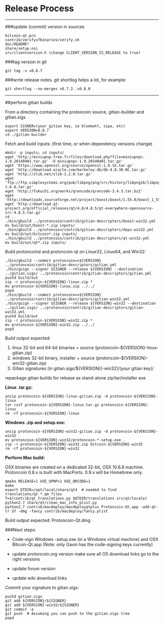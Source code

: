 Release Process
====================

* * *

###update (commit) version in sources


	bitcoin-qt.pro
	contrib/verifysfbinaries/verify.sh
	doc/README*
	share/setup.nsi
	src/clientversion.h (change CLIENT_VERSION_IS_RELEASE to true)

###tag version in git

	git tag -s v0.8.7

###write release notes. git shortlog helps a lot, for example:

	git shortlog --no-merges v0.7.2..v0.8.0

* * *

##perform gitian builds

 From a directory containing the protoncoin source, gitian-builder and gitian.sigs
  
	export SIGNER=(your gitian key, ie bluematt, sipa, etc)
	export VERSION=0.8.7
	cd ./gitian-builder

 Fetch and build inputs: (first time, or when dependency versions change)

	mkdir -p inputs; cd inputs/
	wget 'http://miniupnp.free.fr/files/download.php?file=miniupnpc-1.9.20140401.tar.gz' -O miniupnpc-1.9.20140401.tar.gz'
	wget 'https://www.openssl.org/source/openssl-1.0.1k.tar.gz'
	wget 'http://download.oracle.com/berkeley-db/db-4.8.30.NC.tar.gz'
	wget 'http://zlib.net/zlib-1.2.8.tar.gz'
	wget 'ftp://ftp.simplesystems.org/pub/libpng/png/src/history/libpng16/libpng-1.6.8.tar.gz'
	wget 'http://fukuchi.org/works/qrencode/qrencode-3.4.3.tar.bz2'
	wget 'http://downloads.sourceforge.net/project/boost/boost/1.55.0/boost_1_55_0.tar.bz2'
	wget 'http://download.qt-project.org/official_releases/qt/4.8/4.8.5/qt-everywhere-opensource-src-4.8.5.tar.gz'
	cd ..
	./bin/gbuild ../protoncoin/contrib/gitian-descriptors/boost-win32.yml
	mv build/out/boost-*.zip inputs/
	./bin/gbuild ../protoncoin/contrib/gitian-descriptors/deps-win32.yml
	mv build/out/bitcoin*.zip inputs/
	./bin/gbuild ../protoncoin/contrib/gitian-descriptors/qt-win32.yml
	mv build/out/qt*.zip inputs/

 Build protoncoind and protoncoin-qt on Linux32, Linux64, and Win32:
  
	./bin/gbuild --commit protoncoin=v${VERSION} ../protoncoin/contrib/gitian-descriptors/gitian.yml
	./bin/gsign --signer $SIGNER --release ${VERSION} --destination ../gitian.sigs/ ../protoncoin/contrib/gitian-descriptors/gitian.yml
	pushd build/out
	zip -r protoncoin-${VERSION}-linux.zip *
	mv protoncoin-${VERSION}-linux.zip ../../
	popd
	./bin/gbuild --commit protoncoin=v${VERSION} ../protoncoin/contrib/gitian-descriptors/gitian-win32.yml
	./bin/gsign --signer $SIGNER --release ${VERSION}-win32 --destination ../gitian.sigs/ ../protoncoin/contrib/gitian-descriptors/gitian-win32.yml
	pushd build/out
	zip -r protoncoin-${VERSION}-win32.zip *
	mv protoncoin-${VERSION}-win32.zip ../../
	popd

  Build output expected:

  1. linux 32-bit and 64-bit binaries + source (protoncoin-${VERSION}-linux-gitian.zip)
  2. windows 32-bit binary, installer + source (protoncoin-${VERSION}-win32-gitian.zip)
  3. Gitian signatures (in gitian.sigs/${VERSION}[-win32]/(your gitian key)/

repackage gitian builds for release as stand-alone zip/tar/installer exe

**Linux .tar.gz:**

	unzip protoncoin-${VERSION}-linux-gitian.zip -d protoncoin-${VERSION}-linux
	tar czvf protoncoin-${VERSION}-linux.tar.gz protoncoin-${VERSION}-linux
	rm -rf protoncoin-${VERSION}-linux

**Windows .zip and setup.exe:**

	unzip protoncoin-${VERSION}-win32-gitian.zip -d protoncoin-${VERSION}-win32
	mv protoncoin-${VERSION}-win32/protoncoin-*-setup.exe .
	zip -r protoncoin-${VERSION}-win32.zip bitcoin-${VERSION}-win32
	rm -rf protoncoin-${VERSION}-win32

**Perform Mac build:**

  OSX binaries are created on a dedicated 32-bit, OSX 10.6.8 machine.
  Protoncoin 0.8.x is built with MacPorts.  0.9.x will be Homebrew only.

	qmake RELEASE=1 USE_UPNP=1 USE_QRCODE=1
	make
	export QTDIR=/opt/local/share/qt4  # needed to find translations/qt_*.qm files
	T=$(contrib/qt_translations.py $QTDIR/translations src/qt/locale)
	python2.7 share/qt/clean_mac_info_plist.py
	python2.7 contrib/macdeploy/macdeployqtplus Protoncoin-Qt.app -add-qt-tr $T -dmg -fancy contrib/macdeploy/fancy.plist

 Build output expected: Protoncoin-Qt.dmg

###Next steps:

* Code-sign Windows -setup.exe (in a Windows virtual machine) and
  OSX Bitcoin-Qt.app (Note: only Gavin has the code-signing keys currently)

* update protoncoin.org version
  make sure all OS download links go to the right versions

* update forum version

* update wiki download links

Commit your signature to gitian.sigs:

	pushd gitian.sigs
	git add ${VERSION}/${SIGNER}
	git add ${VERSION}-win32/${SIGNER}
	git commit -a
	git push  # Assuming you can push to the gitian.sigs tree
	popd

